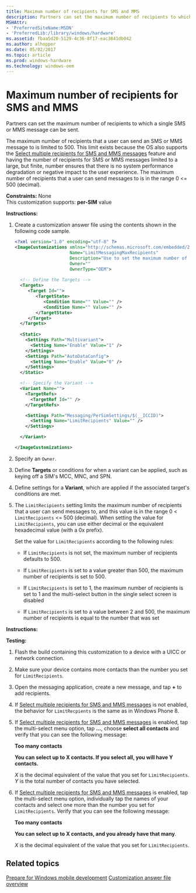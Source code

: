```yaml
---
title: Maximum number of recipients for SMS and MMS
description: Partners can set the maximum number of recipients to which a single SMS or MMS message can be sent.
MSHAttr:
- 'PreferredSiteName:MSDN'
- 'PreferredLib:/library/windows/hardware'
ms.assetid: fbaa5d20-5129-4c36-8f17-eac3841db042
ms.author: alhopper
ms.date: 05/02/2017
ms.topic: article
ms.prod: windows-hardware
ms.technology: windows-oem
---
```


# Maximum number of recipients for SMS and MMS


Partners can set the maximum number of recipients to which a single SMS or MMS message can be sent.

The maximum number of recipients that a user can send an SMS or MMS message to is limited to 500. This limit exists because the OS also supports the [Select multiple recipients for SMS and MMS messages](select-multiple-recipients-for-sms-and-mms-messages.md) feature and having the number of recipients for SMS or MMS messages limited to a large, but finite, number ensures that there is no system performance degradation or negative impact to the user experience. The maximum number of recipients that a user can send messages to is in the range 0 &lt;= 500 (decimal).

<a href="" id="constraints---none"></a>**Constraints:** None  
This customization supports: **per-SIM** value

<a href="" id="instructions-"></a>**Instructions:**  
1.  Create a customization answer file using the contents shown in the following code sample.

    ```XML
    <?xml version="1.0" encoding="utf-8" ?>  
    <ImageCustomizations xmlns="http://schemas.microsoft.com/embedded/2004/10/ImageUpdate"  
                         Name="LimitMessagingMaxRecipients"  
                         Description="Use to set the maximum number of recipients for SMS or MMS messages."  
                         Owner=""  
                         OwnerType="OEM"> 
      
      <!-- Define the Targets --> 
      <Targets>
         <Target Id="">
            <TargetState>
               <Condition Name="" Value="" />
               <Condition Name="" Value="" />
            </TargetState>
         </Target>
      </Targets>
      
      <Static>
        <Settings Path="Multivariant">
          <Setting Name="Enable" Value="1" />
        </Settings>
        <Settings Path="AutoDataConfig">
          <Setting Name="Enable" Value="0" />
        </Settings>
      </Static>

      <!-- Specify the Variant -->
      <Variant Name=""> 
        <TargetRefs>
          <TargetRef Id="" /> 
        </TargetRefs>

        <Settings Path="Messaging/PerSimSettings/$(__ICCID)">  
          <Setting Name="LimitRecipients" Value="" />    
        </Settings>  

      </Variant>

    </ImageCustomizations>
    ```

2.  Specify an `Owner`.

3.  Define **Targets** or conditions for when a variant can be applied, such as keying off a SIM's MCC, MNC, and SPN.

4.  Define settings for a **Variant**, which are applied if the associated target's conditions are met.

5.  The `LimitRecipients` setting limits the maximum number of recipients that a user can send messages to, and this value is in the range 0 &lt; `LimitRecipients` &lt;= 500 (decimal). When setting the value for `LimitRecipients`, you can use either decimal or the equivalent hexadecimal value (with a 0x prefix).

    Set the value for `LimitRecipients` according to the following rules:

    -   If `LimitRecipients` is not set, the maximum number of recipients defaults to 500.

    -   If `LimitRecipients` is set to a value greater than 500, the maximum number of recipients is set to 500.

    -   If `LimitRecipients` is set to 1, the maximum number of recipients is set to 1 and the multi-select button in the single select screen is disabled

    -   If `LimitRecipients` is set to a value between 2 and 500, the maximum number of recipients is equal to the number that was set

<a href="" id="instructions-"></a>**Instructions:**  

<a href="" id="testing-"></a>**Testing:**  
1.  Flash the build containing this customization to a device with a UICC or network connection.

2.  Make sure your device contains more contacts than the number you set for `LimitRecipients`.

3.  Open the messaging application, create a new message, and tap **+** to add recipients.

4.  If [Select multiple recipients for SMS and MMS messages](select-multiple-recipients-for-sms-and-mms-messages.md) is not enabled, the behavior for `LimitRecpients` is the same as in Windows Phone 8.

5.  If [Select multiple recipients for SMS and MMS messages](select-multiple-recipients-for-sms-and-mms-messages.md) is enabled, tap the multi-select menu option, tap **…**, choose **select all contacts** and verify that you can see the following message:

    **Too many contacts**

    **You can select up to X contacts. If you select all, you will have Y contacts.**

    *X* is the decimal equivalent of the value that you set for `LimitRecipients`. *Y* is the total number of contacts you have selected.

6.  If [Select multiple recipients for SMS and MMS messages](select-multiple-recipients-for-sms-and-mms-messages.md) is enabled, tap the multi-select menu option, individually tap the names of your contacts and select one more than the number you set for `LimitRecipients`. Verify that you can see the following message:

    **Too many contacts**

    **You can select up to X contacts, and you already have that many**.

    *X* is the decimal equivalent of the value that you set for `LimitRecipients`.

## Related topics

[Prepare for Windows mobile development](https://docs.microsoft.com/en-us/windows-hardware/manufacture/mobile/preparing-for-windows-mobile-development)
[Customization answer file overview](https://docs.microsoft.com/en-us/windows-hardware/customize/mobile/mcsf/customization-answer-file)